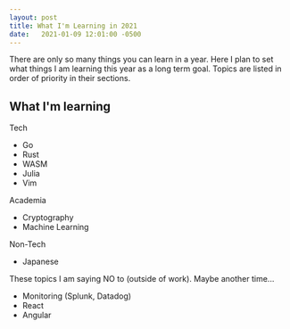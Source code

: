 ```yaml
---
layout: post
title: What I'm Learning in 2021
date:   2021-01-09 12:01:00 -0500
---
```


There are only so many things you can learn in a year. Here I plan to set what things I am learning this year as a long term goal. Topics are listed in order of priority in their sections.

## What I'm learning

Tech
* Go 
* Rust
* WASM
* Julia
* Vim

Academia
* Cryptography
* Machine Learning

Non-Tech
* Japanese

These topics I am saying NO to (outside of work). Maybe another time...

* Monitoring (Splunk, Datadog)
* React
* Angular
